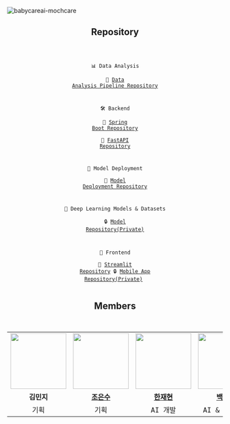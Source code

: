![babycareai-mochcare](https://github.com/user-attachments/assets/5150a8cd-f3dd-4105-8ceb-d5d656bd2024)

<div align="center">
<h2>Repository</h2>
<pre><code>

📊 Data Analysis  
🔗 [Data Analysis Pipeline Repository](https://github.com/BabyCareAI/babycareai-analysis)

🛠️ Backend  
🔗 [Spring Boot Repository](https://github.com/BabyCareAI/babycareai-spring-boot)  
🔗 [FastAPI Repository](https://github.com/BabyCareAI/babycareai-fastapi)

🚀 Model Deployment  
🔗 [Model Deployment Repository](https://github.com/BabyCareAI/babycareai-model-deployment)

🧠 Deep Learning Models & Datasets  
🔒 [Model Repository(Private)](https://github.com/BabyCareAI)

📱 Frontend  
🔗 [Streamlit Repository](https://github.com/BabyCareAI/babycareai-streamlit)
🔒 [Mobile App Repository(Private)](https://github.com/BabyCareAI)
</code></pre>
</div>

<div align="center">
<h2>Members</h2>
<pre><code>
<table style="width: 100%;">
<tr>
    <td align="center" style="width: 49%;"><img src="https://github.com/user-attachments/assets/f349beed-e740-4cc4-9762-eac5b29dc852" width="130px;" alt=""></a></td>
    <td align="center" style="width: 49%;"><img src="https://github.com/user-attachments/assets/b75fd4a9-5671-427e-8480-bdb7f6f144d7" width="130px;" alt=""></a></td>
    <td align="center" style="width: 49%;"><img src="https://github.com/user-attachments/assets/248e3fa2-7ebf-4dc8-8dd8-aaae327ab8a7" width="130px;" alt=""></a></td>
    <td align="center" style="width: 49%;"><img src="https://github.com/user-attachments/assets/79ac2226-eb21-4653-9844-65699b981f5a" width="130px;" alt=""></a></td>
    <td align="center" style="width: 49%;"><img src="https://github.com/user-attachments/assets/b12db1cd-9c70-4772-936c-7ab3d4f59fbe" width="130px;" alt=""></a></td>
</tr>
<tr>
    <td align="center"><b>김민지</b></a></td>
    <td align="center"><a href="https://github.com/eundoobidoobab"><b>조은수</b></a></td>
    <td align="center"><a href="https://github.com/hanjh193"><b>한재현</b></a></td>
    <td align="center"><a href="https://github.com/BaxDailyGit"><b>백승진</b></a></td>
    <td align="center"><a href="https://github.com/gustn1029"><b>김현수</b></a></td>
</tr>
<tr>
    <td align="center">기획</td>
    <td align="center">기획</td>
    <td align="center">AI 개발</td>
    <td align="center">AI & BE 개발</td>
    <td align="center">FE 개발</td>
</tr>
</table>
</code></pre>
</div>
